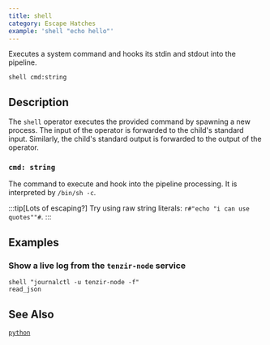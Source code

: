 ```yaml
---
title: shell
category: Escape Hatches
example: 'shell "echo hello"'
---
```


Executes a system command and hooks its stdin and stdout into the pipeline.

```tql
shell cmd:string
```

## Description

The `shell` operator executes the provided command by spawning a new process.
The input of the operator is forwarded to the child's standard input. Similarly,
the child's standard output is forwarded to the output of the operator.

### `cmd: string`

The command to execute and hook into the pipeline processing. It is interpreted
by `/bin/sh -c`.

:::tip[Lots of escaping?]
Try using raw string literals: `r#"echo "i can use quotes""#`.
:::

## Examples

### Show a live log from the `tenzir-node` service

```tql
shell "journalctl -u tenzir-node -f"
read_json
```

## See Also

[`python`](/reference/operators/python)
